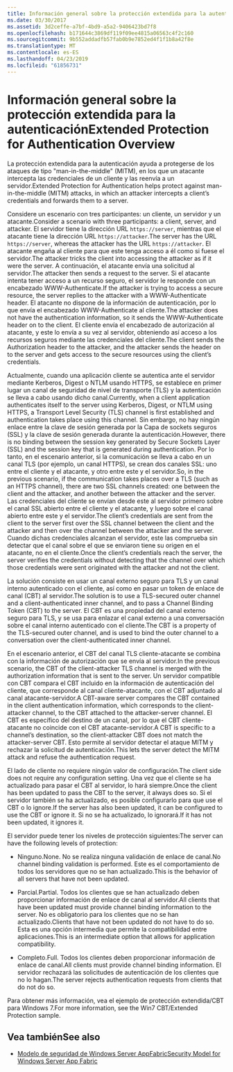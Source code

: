```yaml
---
title: Información general sobre la protección extendida para la autenticación
ms.date: 03/30/2017
ms.assetid: 3d2ceffe-a7bf-4bd9-a5a2-9406423bd7f8
ms.openlocfilehash: b171644c3869df119f09ee4815a06563c4f2c160
ms.sourcegitcommit: 9b552addadfb57fab0b9e7852ed4f1f1b8a42f8e
ms.translationtype: MT
ms.contentlocale: es-ES
ms.lasthandoff: 04/23/2019
ms.locfileid: "61856731"
---
```

# <a name="extended-protection-for-authentication-overview"></a><span data-ttu-id="e24f0-102">Información general sobre la protección extendida para la autenticación</span><span class="sxs-lookup"><span data-stu-id="e24f0-102">Extended Protection for Authentication Overview</span></span>
<span data-ttu-id="e24f0-103">La protección extendida para la autenticación ayuda a protegerse de los ataques de tipo "man-in-the-middle" (MITM), en los que un atacante intercepta las credenciales de un cliente y las reenvía a un servidor.</span><span class="sxs-lookup"><span data-stu-id="e24f0-103">Extended Protection for Authentication helps protect against man-in-the-middle (MITM) attacks, in which an attacker intercepts a client’s credentials and forwards them to a server.</span></span>  
  
 <span data-ttu-id="e24f0-104">Considere un escenario con tres participantes: un cliente, un servidor y un atacante.</span><span class="sxs-lookup"><span data-stu-id="e24f0-104">Consider a scenario with three participants: a client, server, and attacker.</span></span> <span data-ttu-id="e24f0-105">El servidor tiene la dirección URL `https://server`, mientras que el atacante tiene la dirección URL `https://attacker`.</span><span class="sxs-lookup"><span data-stu-id="e24f0-105">The server has the URL `https://server`, whereas the attacker has the URL `https://attacker`.</span></span> <span data-ttu-id="e24f0-106">El atacante engaña al cliente para que este tenga acceso a él como si fuese el servidor.</span><span class="sxs-lookup"><span data-stu-id="e24f0-106">The attacker tricks the client into accessing the attacker as if it were the server.</span></span> <span data-ttu-id="e24f0-107">A continuación, el atacante envía una solicitud al servidor.</span><span class="sxs-lookup"><span data-stu-id="e24f0-107">The attacker then sends a request to the server.</span></span> <span data-ttu-id="e24f0-108">Si el atacante intenta tener acceso a un recurso seguro, el servidor le responde con un encabezado WWW-Authenticate.</span><span class="sxs-lookup"><span data-stu-id="e24f0-108">If the attacker is trying to access a secure resource, the server replies to the attacker with a WWW-Authenticate header.</span></span> <span data-ttu-id="e24f0-109">El atacante no dispone de la información de autenticación, por lo que envía el encabezado WWW-Authenticate al cliente.</span><span class="sxs-lookup"><span data-stu-id="e24f0-109">The attacker does not have the authentication information, so it sends the WWW-Authenticate header on to the client.</span></span> <span data-ttu-id="e24f0-110">El cliente envía el encabezado de autorización al atacante, y este lo envía a su vez al servidor, obteniendo así acceso a los recursos seguros mediante las credenciales del cliente.</span><span class="sxs-lookup"><span data-stu-id="e24f0-110">The client sends the Authorization header to the attacker, and the attacker sends the header on to the server and gets access to the secure resources using the client’s credentials.</span></span>  
  
 <span data-ttu-id="e24f0-111">Actualmente, cuando una aplicación cliente se autentica ante el servidor mediante Kerberos, Digest o NTLM usando HTTPS, se establece en primer lugar un canal de seguridad de nivel de transporte (TLS) y la autenticación se lleva a cabo usando dicho canal.</span><span class="sxs-lookup"><span data-stu-id="e24f0-111">Currently, when a client application authenticates itself to the server using Kerberos, Digest, or NTLM using HTTPS, a Transport Level Security (TLS) channel is first established and authentication takes place using this channel.</span></span> <span data-ttu-id="e24f0-112">Sin embargo, no hay ningún enlace entre la clave de sesión generada por la Capa de sockets seguros (SSL) y la clave de sesión generada durante la autenticación.</span><span class="sxs-lookup"><span data-stu-id="e24f0-112">However, there is no binding between the session key generated by Secure Sockets Layer (SSL) and the session key that is generated during authentication.</span></span> <span data-ttu-id="e24f0-113">Por lo tanto, en el escenario anterior, si la comunicación se lleva a cabo en un canal TLS (por ejemplo, un canal HTTPS), se crean dos canales SSL: uno entre el cliente y el atacante, y otro entre este y el servidor.</span><span class="sxs-lookup"><span data-stu-id="e24f0-113">So, in the previous scenario, if the communication takes places over a TLS (such as an HTTPS channel), there are two SSL channels created: one between the client and the attacker, and another between the attacker and the server.</span></span> <span data-ttu-id="e24f0-114">Las credenciales del cliente se envían desde este al servidor primero sobre el canal SSL abierto entre el cliente y el atacante, y luego sobre el canal abierto entre este y el servidor.</span><span class="sxs-lookup"><span data-stu-id="e24f0-114">The client’s credentials are sent from the client to the server first over the SSL channel between the client and the attacker and then over the channel between the attacker and the server.</span></span> <span data-ttu-id="e24f0-115">Cuando dichas credenciales alcanzan el servidor, este las comprueba sin detectar que el canal sobre el que se enviaron tiene su origen en el atacante, no en el cliente.</span><span class="sxs-lookup"><span data-stu-id="e24f0-115">Once the client’s credentials reach the server, the server verifies the credentials without detecting that the channel over which those credentials were sent originated with the attacker and not the client.</span></span>  
  
 <span data-ttu-id="e24f0-116">La solución consiste en usar un canal externo seguro para TLS y un canal interno autenticado con el cliente, así como en pasar un token de enlace de canal (CBT) al servidor.</span><span class="sxs-lookup"><span data-stu-id="e24f0-116">The solution is to use a TLS-secured outer channel and a client-authenticated inner channel, and to pass a Channel Binding Token (CBT) to the server.</span></span> <span data-ttu-id="e24f0-117">El CBT es una propiedad del canal externo seguro para TLS, y se usa para enlazar el canal externo a una conversación sobre el canal interno autenticado con el cliente.</span><span class="sxs-lookup"><span data-stu-id="e24f0-117">The CBT is a property of the TLS-secured outer channel, and is used to bind the outer channel to a conversation over the client-authenticated inner channel.</span></span>  
  
 <span data-ttu-id="e24f0-118">En el escenario anterior, el CBT del canal TLS cliente-atacante se combina con la información de autorización que se envía al servidor.</span><span class="sxs-lookup"><span data-stu-id="e24f0-118">In the previous scenario, the CBT of the client-attacker TLS channel is merged with the authorization information that is sent to the server.</span></span> <span data-ttu-id="e24f0-119">Un servidor compatible con CBT compara el CBT incluido en la información de autenticación del cliente, que corresponde al canal cliente-atacante, con el CBT adjuntado al canal atacante-servidor.</span><span class="sxs-lookup"><span data-stu-id="e24f0-119">A CBT-aware server compares the CBT contained in the client authentication information, which corresponds to the client-attacker channel, to the CBT attached to the attacker-server channel.</span></span> <span data-ttu-id="e24f0-120">El CBT es específico del destino de un canal, por lo que el CBT cliente-atacante no coincide con el CBT atacante-servidor.</span><span class="sxs-lookup"><span data-stu-id="e24f0-120">A CBT is specific to a channel’s destination, so the client-attacker CBT does not match the attacker-server CBT.</span></span> <span data-ttu-id="e24f0-121">Esto permite al servidor detectar el ataque MITM y rechazar la solicitud de autenticación.</span><span class="sxs-lookup"><span data-stu-id="e24f0-121">This lets the server detect the MITM attack and refuse the authentication request.</span></span>  
  
 <span data-ttu-id="e24f0-122">El lado de cliente no requiere ningún valor de configuración.</span><span class="sxs-lookup"><span data-stu-id="e24f0-122">The client side does not require any configuration setting.</span></span> <span data-ttu-id="e24f0-123">Una vez que el cliente se ha actualizado para pasar el CBT al servidor, lo hará siempre.</span><span class="sxs-lookup"><span data-stu-id="e24f0-123">Once the client has been updated to pass the CBT to the server, it always does so.</span></span> <span data-ttu-id="e24f0-124">Si el servidor también se ha actualizado, es posible configurarlo para que use el CBT o lo ignore.</span><span class="sxs-lookup"><span data-stu-id="e24f0-124">If the server has also been updated, it can be configured to use the CBT or ignore it.</span></span> <span data-ttu-id="e24f0-125">Si no se ha actualizado, lo ignorará.</span><span class="sxs-lookup"><span data-stu-id="e24f0-125">If it has not been updated, it ignores it.</span></span>  
  
 <span data-ttu-id="e24f0-126">El servidor puede tener los niveles de protección siguientes:</span><span class="sxs-lookup"><span data-stu-id="e24f0-126">The server can have the following levels of protection:</span></span>  
  
-   <span data-ttu-id="e24f0-127">Ninguno.</span><span class="sxs-lookup"><span data-stu-id="e24f0-127">None.</span></span> <span data-ttu-id="e24f0-128">No se realiza ninguna validación de enlace de canal.</span><span class="sxs-lookup"><span data-stu-id="e24f0-128">No channel binding validation is performed.</span></span> <span data-ttu-id="e24f0-129">Este es el comportamiento de todos los servidores que no se han actualizado.</span><span class="sxs-lookup"><span data-stu-id="e24f0-129">This is the behavior of all servers that have not been updated.</span></span>  
  
-   <span data-ttu-id="e24f0-130">Parcial.</span><span class="sxs-lookup"><span data-stu-id="e24f0-130">Partial.</span></span> <span data-ttu-id="e24f0-131">Todos los clientes que se han actualizado deben proporcionar información de enlace de canal al servidor.</span><span class="sxs-lookup"><span data-stu-id="e24f0-131">All clients that have been updated must provide channel binding information to the server.</span></span> <span data-ttu-id="e24f0-132">No es obligatorio para los clientes que no se han actualizado.</span><span class="sxs-lookup"><span data-stu-id="e24f0-132">Clients that have not been updated do not have to do so.</span></span> <span data-ttu-id="e24f0-133">Esta es una opción intermedia que permite la compatibilidad entre aplicaciones.</span><span class="sxs-lookup"><span data-stu-id="e24f0-133">This is an intermediate option that allows for application compatibility.</span></span>  
  
-   <span data-ttu-id="e24f0-134">Completo.</span><span class="sxs-lookup"><span data-stu-id="e24f0-134">Full.</span></span> <span data-ttu-id="e24f0-135">Todos los clientes deben proporcionar información de enlace de canal.</span><span class="sxs-lookup"><span data-stu-id="e24f0-135">All clients must provide channel binding information.</span></span> <span data-ttu-id="e24f0-136">El servidor rechazará las solicitudes de autenticación de los clientes que no lo hagan.</span><span class="sxs-lookup"><span data-stu-id="e24f0-136">The server rejects authentication requests from clients that do not do so.</span></span>  
  
 <span data-ttu-id="e24f0-137">Para obtener más información, vea el ejemplo de protección extendida/CBT para Windows 7.</span><span class="sxs-lookup"><span data-stu-id="e24f0-137">For more information, see the Win7 CBT/Extended Protection sample.</span></span>  
  
## <a name="see-also"></a><span data-ttu-id="e24f0-138">Vea también</span><span class="sxs-lookup"><span data-stu-id="e24f0-138">See also</span></span>

- [<span data-ttu-id="e24f0-139">Modelo de seguridad de Windows Server AppFabric</span><span class="sxs-lookup"><span data-stu-id="e24f0-139">Security Model for Windows Server App Fabric</span></span>](https://go.microsoft.com/fwlink/?LinkID=201279&clcid=0x409)
